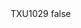 <?xml version="1.0" encoding="UTF-8"?>
<CustomMetadata xmlns="http://soap.sforce.com/2006/04/metadata">
    <label>TXU1029</label>
    <protected>false</protected>
</CustomMetadata>
